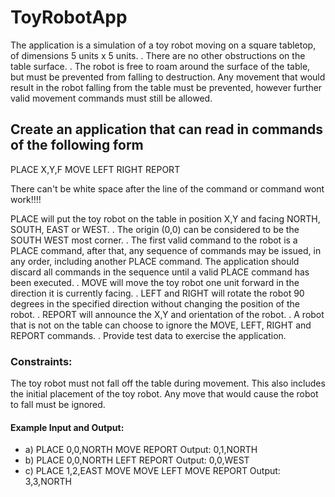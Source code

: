 <h1>ToyRobotApp</h1>

The application is a simulation of a toy robot moving on a square tabletop, of dimensions 5 units x 5 units. . There are no other obstructions on the table surface. . The robot is free to roam around the surface of the table, but must be prevented from falling to destruction. Any movement that would result in the robot falling from the table must be prevented, however further valid movement commands must still be allowed.

<h2>Create an application that can read in commands of the following form</h2>

PLACE X,Y,F
MOVE
LEFT
RIGHT
REPORT

There can't be white space after the line of the command or command wont work!!!!

PLACE will put the toy robot on the table in position X,Y and facing NORTH, SOUTH, EAST or WEST. . The origin (0,0) can be considered to be the SOUTH WEST most corner. . The first valid command to the robot is a PLACE command, after that, any sequence of commands may be issued, in any order, including another PLACE command. The application should discard all commands in the sequence until a valid PLACE command has been executed. . MOVE will move the toy robot one unit forward in the direction it is currently facing. . LEFT and RIGHT will rotate the robot 90 degrees in the specified direction without changing the position of the robot. . REPORT will announce the X,Y and orientation of the robot. . A robot that is not on the table can choose to ignore the MOVE, LEFT, RIGHT and REPORT commands. . Provide test data to exercise the application.

<h3>Constraints:</h3>

The toy robot must not fall off the table during movement. This also includes the initial placement of the toy robot. Any move that would cause the robot to fall must be ignored.

<h4>Example Input and Output:</h4>
<ul>
	<li>a) PLACE 0,0,NORTH MOVE REPORT Output: 0,1,NORTH</li>
	<li>b) PLACE 0,0,NORTH LEFT REPORT Output: 0,0,WEST</li>
	<li>c) PLACE 1,2,EAST MOVE MOVE LEFT MOVE REPORT Output: 3,3,NORTH</li>
</ul>


